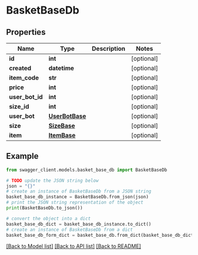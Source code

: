 # BasketBaseDb


## Properties

Name | Type | Description | Notes
------------ | ------------- | ------------- | -------------
**id** | **int** |  | [optional] 
**created** | **datetime** |  | [optional] 
**item_code** | **str** |  | [optional] 
**price** | **int** |  | [optional] 
**user_bot_id** | **int** |  | [optional] 
**size_id** | **int** |  | [optional] 
**user_bot** | [**UserBotBase**](UserBotBase.md) |  | [optional] 
**size** | [**SizeBase**](SizeBase.md) |  | [optional] 
**item** | [**ItemBase**](ItemBase.md) |  | [optional] 

## Example

```python
from swagger_client.models.basket_base_db import BasketBaseDb

# TODO update the JSON string below
json = "{}"
# create an instance of BasketBaseDb from a JSON string
basket_base_db_instance = BasketBaseDb.from_json(json)
# print the JSON string representation of the object
print(BasketBaseDb.to_json())

# convert the object into a dict
basket_base_db_dict = basket_base_db_instance.to_dict()
# create an instance of BasketBaseDb from a dict
basket_base_db_form_dict = basket_base_db.from_dict(basket_base_db_dict)
```
[[Back to Model list]](../README.md#documentation-for-models) [[Back to API list]](../README.md#documentation-for-api-endpoints) [[Back to README]](../README.md)


